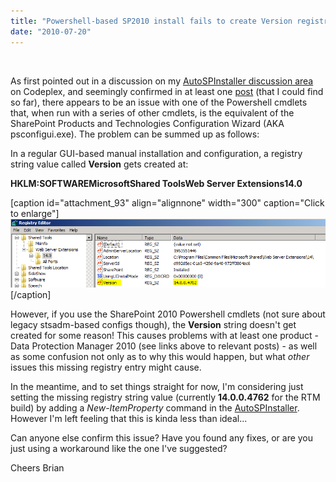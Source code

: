 ```yaml
---
title: "Powershell-based SP2010 install fails to create Version registry value?"
date: "2010-07-20"
---
```


 

As first pointed out in a discussion on my [AutoSPInstaller discussion area](http://autospinstaller.codeplex.com/Thread/View.aspx?ThreadId=216421) on Codeplex, and seemingly confirmed in at least one [post](http://www.networkfoo.org/server-infrastructure/microsoft/sharepoint/sharepoint-2010-issue-backing-dpm-2010) (that I could find so far), there appears to be an issue with one of the Powershell cmdlets that, when run with a series of other cmdlets, is the equivalent of the SharePoint Products and Technologies Configuration Wizard (AKA psconfigui.exe). The problem can be summed up as follows:

In a regular GUI-based manual installation and configuration, a registry string value called **Version** gets created at:

**HKLM:SOFTWAREMicrosoftShared ToolsWeb Server Extensions14.0**

\[caption id="attachment\_93" align="alignnone" width="300" caption="Click to enlarge"\][![](images/properversionentry.png)](http://spinsiders.com/brianlala/files/2010/07/properversionentry.png)\[/caption\]

However, if you use the SharePoint 2010 Powershell cmdlets (not sure about legacy stsadm-based configs though), the **Version** string doesn't get created for some reason! This causes problems with at least one product - Data Protection Manager 2010 (see links above to relevant posts) - as well as some confusion not only as to why this would happen, but what _other_ issues this missing registry entry might cause.

In the meantime, and to set things straight for now, I'm considering just setting the missing registry string value (currently **14.0.0.4762** for the RTM build) by adding a _New-ItemProperty_ command in the [AutoSPInstaller](http://autospinstaller.codeplex.com/). However I'm left feeling that this is kinda less than ideal...

Can anyone else confirm this issue? Have you found any fixes, or are you just using a workaround like the one I've suggested?

Cheers Brian
